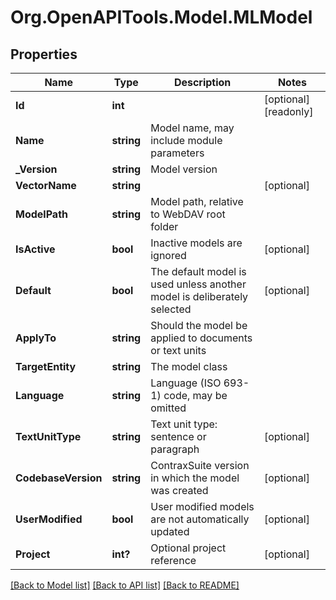 
# Org.OpenAPITools.Model.MLModel

## Properties

Name | Type | Description | Notes
------------ | ------------- | ------------- | -------------
**Id** | **int** |  | [optional] [readonly] 
**Name** | **string** | Model name, may include module parameters | 
**_Version** | **string** | Model version | 
**VectorName** | **string** |  | [optional] 
**ModelPath** | **string** | Model path, relative to WebDAV root folder | 
**IsActive** | **bool** | Inactive models are ignored | [optional] 
**Default** | **bool** | The default model is used unless another model is deliberately selected | [optional] 
**ApplyTo** | **string** | Should the model be applied to documents or text units | 
**TargetEntity** | **string** | The model class | 
**Language** | **string** | Language (ISO 693-1) code, may be omitted | 
**TextUnitType** | **string** | Text unit type: sentence or paragraph | [optional] 
**CodebaseVersion** | **string** | ContraxSuite version in which the model was created | [optional] 
**UserModified** | **bool** | User modified models are not automatically updated | [optional] 
**Project** | **int?** | Optional project reference | [optional] 

[[Back to Model list]](../README.md#documentation-for-models)
[[Back to API list]](../README.md#documentation-for-api-endpoints)
[[Back to README]](../README.md)

